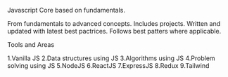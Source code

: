 Javascript Core based on fundamentals.

From fundamentals to advanced concepts.
Includes projects.
Written and updated with latest best pactrices.
Follows best patters where applicable.

Tools and Areas

1.Vanilla JS
2.Data structures using JS
3.Algorithms using JS 
4.Problem solving using JS
5.NodeJS 
6.ReactJS
7.ExpressJS
8.Redux
9.Tailwind